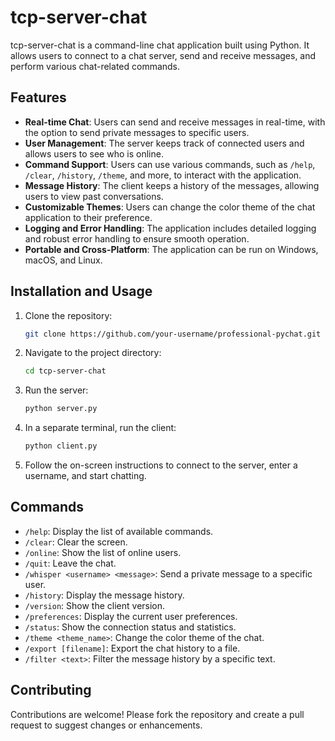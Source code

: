 # tcp-server-chat

tcp-server-chat is a command-line chat application built using Python. It allows users to connect to a chat server, send and receive messages, and perform various chat-related commands.

## Features

- **Real-time Chat**: Users can send and receive messages in real-time, with the option to send private messages to specific users.
- **User Management**: The server keeps track of connected users and allows users to see who is online.
- **Command Support**: Users can use various commands, such as `/help`, `/clear`, `/history`, `/theme`, and more, to interact with the application.
- **Message History**: The client keeps a history of the messages, allowing users to view past conversations.
- **Customizable Themes**: Users can change the color theme of the chat application to their preference.
- **Logging and Error Handling**: The application includes detailed logging and robust error handling to ensure smooth operation.
- **Portable and Cross-Platform**: The application can be run on Windows, macOS, and Linux.

## Installation and Usage

1. Clone the repository:
   ```bash
   git clone https://github.com/your-username/professional-pychat.git

2. Navigate to the project directory:
   ```bash
   cd tcp-server-chat

3. Run the server:
   ```bash
   python server.py

4. In a separate terminal, run the client:
   ```bash
   python client.py

5. Follow the on-screen instructions to connect to the server, enter a username, and start chatting.


## Commands

* `/help`: Display the list of available commands.
* `/clear`: Clear the screen.
* `/online`: Show the list of online users.
* `/quit`: Leave the chat.
* `/whisper <username> <message>`: Send a private message to a specific user.
* `/history`: Display the message history.
* `/version`: Show the client version.
* `/preferences`: Display the current user preferences.
* `/status`: Show the connection status and statistics.
* `/theme <theme_name>`: Change the color theme of the chat.
* `/export [filename]`: Export the chat history to a file.
* `/filter <text>`: Filter the message history by a specific text.

## Contributing

Contributions are welcome! Please fork the repository and create a pull request to suggest changes or enhancements.
